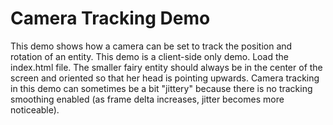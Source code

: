 # Camera Tracking Demo

This demo shows how a camera can be set to track the position and rotation of an entity.
This demo is a client-side only demo. Load the index.html file. The smaller fairy entity should always be in the center
of the screen and oriented so that her head is pointing upwards. Camera tracking in this demo can sometimes be a bit
"jittery" because there is no tracking smoothing enabled (as frame delta increases, jitter becomes more noticeable).
